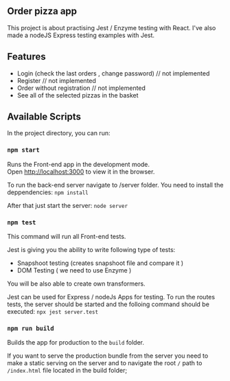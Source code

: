 

## Order pizza app 
This project is about practising Jest / Enzyme testing with React. 
I've also made a nodeJS Express testing examples with Jest.


## Features
 - Login (check the last orders , change password) // not implemented
 - Register // not implemented
 - Order without registration // not implemented
 - See all of the selected pizzas in the basket


## Available Scripts

In the project directory, you can run:

### `npm start`

Runs the Front-end  app in the development mode.<br>
Open [http://localhost:3000](http://localhost:3000) to view it in the browser.


To run the back-end server navigate to  /server folder.  You need to install the deppendencies:
 `npm install`   


After that just start the server:
 `node server` 


### `npm test`

This command will run all Front-end tests. 

Jest is giving you the ability to write following type of tests: 

 - Snapshoot testing  (creates snapshoot file and compare it )
 - DOM Testing ( we need to use Enzyme )

You will be also able to create own transformers. 


Jest can be used for Express / nodeJs Apps for testing. 
To run the routes  tests, the server should be started and the folloing command should be executed: 
 `npx jest server.test` 


### `npm run build`

Builds the app for production to the `build` folder.

If you want to serve the production bundle from the server you need to make a static serving on the server and to navigate the root `/` path to `/index.html` file located in the build folder;